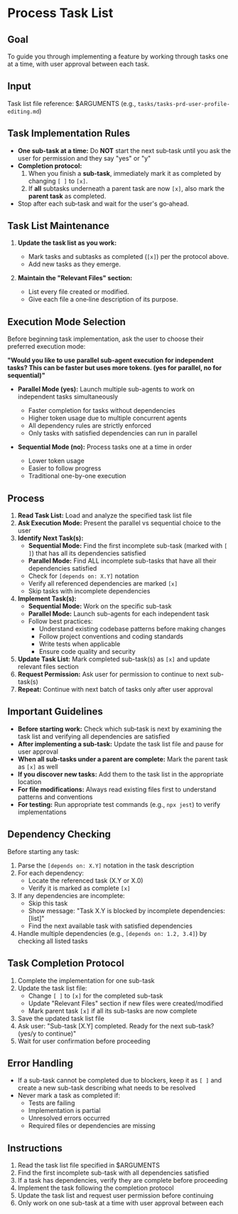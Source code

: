# Process Task List

## Goal

To guide you through implementing a feature by working through tasks one at a time, with user approval between each task.

## Input

Task list file reference: $ARGUMENTS (e.g., `tasks/tasks-prd-user-profile-editing.md`)

## Task Implementation Rules

- **One sub-task at a time:** Do **NOT** start the next sub‑task until you ask the user for permission and they say "yes" or "y"
- **Completion protocol:**  
  1. When you finish a **sub‑task**, immediately mark it as completed by changing `[ ]` to `[x]`.  
  2. If **all** subtasks underneath a parent task are now `[x]`, also mark the **parent task** as completed.  
- Stop after each sub‑task and wait for the user's go‑ahead.

## Task List Maintenance

1. **Update the task list as you work:**
   - Mark tasks and subtasks as completed (`[x]`) per the protocol above.
   - Add new tasks as they emerge.

2. **Maintain the "Relevant Files" section:**
   - List every file created or modified.
   - Give each file a one‑line description of its purpose.

## Execution Mode Selection

Before beginning task implementation, ask the user to choose their preferred execution mode:

**"Would you like to use parallel sub-agent execution for independent tasks? This can be faster but uses more tokens. (yes for parallel, no for sequential)"**

- **Parallel Mode (yes):** Launch multiple sub-agents to work on independent tasks simultaneously
  - Faster completion for tasks without dependencies
  - Higher token usage due to multiple concurrent agents
  - All dependency rules are strictly enforced
  - Only tasks with satisfied dependencies can run in parallel
  
- **Sequential Mode (no):** Process tasks one at a time in order
  - Lower token usage
  - Easier to follow progress
  - Traditional one-by-one execution

## Process

1. **Read Task List:** Load and analyze the specified task list file
2. **Ask Execution Mode:** Present the parallel vs sequential choice to the user
3. **Identify Next Task(s):** 
   - **Sequential Mode:** Find the first incomplete sub-task (marked with `[ ]`) that has all its dependencies satisfied
   - **Parallel Mode:** Find ALL incomplete sub-tasks that have all their dependencies satisfied
   - Check for `[depends on: X.Y]` notation
   - Verify all referenced dependencies are marked `[x]`
   - Skip tasks with incomplete dependencies
4. **Implement Task(s):** 
   - **Sequential Mode:** Work on the specific sub-task
   - **Parallel Mode:** Launch sub-agents for each independent task
   - Follow best practices:
     - Understand existing codebase patterns before making changes
     - Follow project conventions and coding standards
     - Write tests when applicable
     - Ensure code quality and security
5. **Update Task List:** Mark completed sub-task(s) as `[x]` and update relevant files section
6. **Request Permission:** Ask user for permission to continue to next sub-task(s)
7. **Repeat:** Continue with next batch of tasks only after user approval

## Important Guidelines

- **Before starting work:** Check which sub‑task is next by examining the task list and verifying all dependencies are satisfied
- **After implementing a sub‑task:** Update the task list file and pause for user approval
- **When all sub-tasks under a parent are complete:** Mark the parent task as `[x]` as well
- **If you discover new tasks:** Add them to the task list in the appropriate location
- **For file modifications:** Always read existing files first to understand patterns and conventions
- **For testing:** Run appropriate test commands (e.g., `npx jest`) to verify implementations

## Dependency Checking

Before starting any task:
1. Parse the `[depends on: X.Y]` notation in the task description
2. For each dependency:
   - Locate the referenced task (X.Y or X.0)
   - Verify it is marked as complete `[x]`
3. If any dependencies are incomplete:
   - Skip this task
   - Show message: "Task X.Y is blocked by incomplete dependencies: [list]"
   - Find the next available task with satisfied dependencies
4. Handle multiple dependencies (e.g., `[depends on: 1.2, 3.4]`) by checking all listed tasks

## Task Completion Protocol

1. Complete the implementation for one sub-task
2. Update the task list file:
   - Change `[ ]` to `[x]` for the completed sub-task
   - Update "Relevant Files" section if new files were created/modified
   - Mark parent task `[x]` if all its sub-tasks are now complete
3. Save the updated task list file
4. Ask user: "Sub-task [X.Y] completed. Ready for the next sub-task? (yes/y to continue)"
5. Wait for user confirmation before proceeding

## Error Handling

- If a sub-task cannot be completed due to blockers, keep it as `[ ]` and create a new sub-task describing what needs to be resolved
- Never mark a task as completed if:
  - Tests are failing
  - Implementation is partial
  - Unresolved errors occurred
  - Required files or dependencies are missing

## Instructions

1. Read the task list file specified in $ARGUMENTS
2. Find the first incomplete sub-task with all dependencies satisfied
3. If a task has dependencies, verify they are complete before proceeding
4. Implement the task following the completion protocol
5. Update the task list and request user permission before continuing
6. Only work on one sub-task at a time with user approval between each
